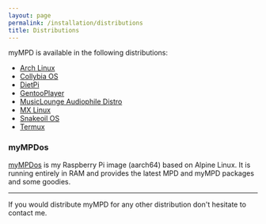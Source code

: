 ```yaml
---
layout: page
permalink: /installation/distributions
title: Distributions
---
```


myMPD is available in the following distributions:

- [Arch Linux](https://archlinux.org/packages/?q=mympd)
- [Collybia OS](https://collybia.com/collybia-os/)
- [DietPi](https://dietpi.com/)
- [GentooPlayer](http://gentooplayer.com/)
- [MusicLounge Audiophile Distro](https://linuxaudiofoundation.org)
- [MX Linux](https://mxlinux.org/)
- [Snakeoil OS](https://www.snakeoil-os.net/)
- [Termux](https://termux.com/)

### myMPDos

[myMPDos](https://github.com/jcorporation/myMPDos) is my Raspberry Pi image (aarch64) based on Alpine Linux. It is running entirely in RAM and provides the latest MPD and myMPD packages and some goodies.

---

If you would distribute myMPD for any other distribution don't hesitate to contact me.
